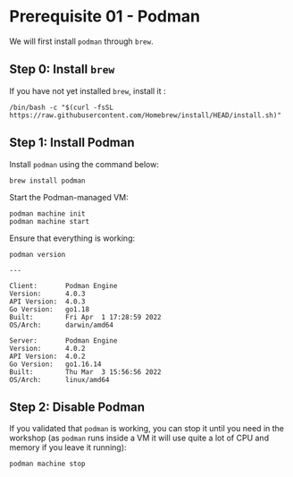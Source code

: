 # Prerequisite 01 - Podman

We will first install `podman` through `brew`.

## Step 0: Install `brew`

If you have not yet installed `brew`, install it :

```
/bin/bash -c "$(curl -fsSL https://raw.githubusercontent.com/Homebrew/install/HEAD/install.sh)"
```

## Step 1: Install Podman

Install `podman` using the command below:

```
brew install podman
```

Start the Podman-managed VM:

```
podman machine init
podman machine start
```

Ensure that everything is working:

```
podman version

---

Client:       Podman Engine
Version:      4.0.3
API Version:  4.0.3
Go Version:   go1.18
Built:        Fri Apr  1 17:28:59 2022
OS/Arch:      darwin/amd64

Server:       Podman Engine
Version:      4.0.2
API Version:  4.0.2
Go Version:   go1.16.14
Built:        Thu Mar  3 15:56:56 2022
OS/Arch:      linux/amd64
```

## Step 2: Disable Podman

If you validated that `podman` is working, you can stop it until you need in the workshop (as `podman` runs inside a VM it will use quite a lot of CPU and memory if you leave it running):

```
podman machine stop
```

